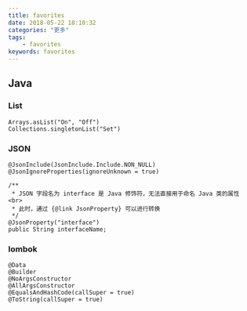 ```yaml
---
title: favorites
date: 2018-05-22 18:10:32
categories: "更多"
tags:
    - favorites
keywords: favorites
---
```


<!-- more -->

## Java

### List

```
Arrays.asList("On", "Off")
Collections.singletonList("Set")
```

### JSON

```
@JsonInclude(JsonInclude.Include.NON_NULL)
@JsonIgnoreProperties(ignoreUnknown = true)
```

```
/**
 * JSON 字段名为 interface 是 Java 修饰符，无法直接用于命名 Java 类的属性 <br>
 * 此时，通过 {@link JsonProperty} 可以进行转换
 */
@JsonProperty("interface")
public String interfaceName;
```

### lombok

```
@Data
@Builder
@NoArgsConstructor
@AllArgsConstructor
@EqualsAndHashCode(callSuper = true)
@ToString(callSuper = true)
```
